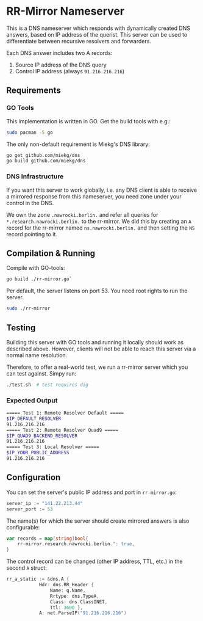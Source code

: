# RR-Mirror Nameserver

This is a DNS nameserver which responds with dynamically created DNS answers, based on IP address of the querist. This server can be used to differentiate between recursive resolvers and forwarders.

Each DNS answer includes two A records:

1. Source IP address of the DNS query
2. Control IP address (always `91.216.216.216`)

## Requirements

### GO Tools

This implementation is written in GO. Get the build tools with e.g.:

````bash
sudo pacman -S go
````

The only non-default requirement is Miekg's DNS library:

```bash
go get github.com/miekg/dns
go build github.com/miekg/dns
```

### DNS Infrastructure

If you want this server to work globally, i.e. any DNS client is able to receive a mirrored response from this nameserver, you need zone under your control in the DNS.

We own the zone `.nawrocki.berlin.` and refer all queries for `*.research.nawrocki.berlin.` to the rr-mirror. We did this by creating an `A` record for the rr-mirror named `ns.nawrocki.berlin.` and then setting the `NS` record pointing to it.

## Compilation & Running

Compile with GO-tools:

```bash
go build ./rr-mirror.go`
```

Per default, the server listens on port 53. You need root rights to run the server.

```bash
sudo ./rr-mirror
```

## Testing

Building this server with GO tools and running it locally should work as described above. However, clients will not be able to reach this server via a normal name resolution.

Therefore, to offer a real-world test, we run a rr-mirror server which you can test against. Simpy run:

```bash
./test.sh  # test requires dig
```

### Expected Output

```bash
===== Test 1: Remote Resolver Default =====
$IP_DEFAULT_RESOLVER
91.216.216.216
===== Test 2: Remote Resolver Quad9 =====
$IP_QUAD9_BACKEND_RESOLVER
91.216.216.216
===== Test 3: Local Resolver =====
$IP_YOUR_PUBLIC_ADDRESS
91.216.216.216
```

## Configuration

You can set the server's public IP address and port in `rr-mirror.go`:

```go
server_ip := "141.22.213.44"
server_port := 53
```

The name(s) for which the server should create mirrored answers is also configurable:

```go
var records = map[string]bool{
    rr-mirror.research.nawrocki.berlin.": true,
}
```

The control record can be changed (other IP address, TTL, etc.) in the second `A` struct:

```go
rr_a_static := &dns.A {
            Hdr: dns.RR_Header {
                Name: q.Name,
                Rrtype: dns.TypeA,
                Class: dns.ClassINET,
                Ttl: 3600 },
            A: net.ParseIP("91.216.216.216")
```
